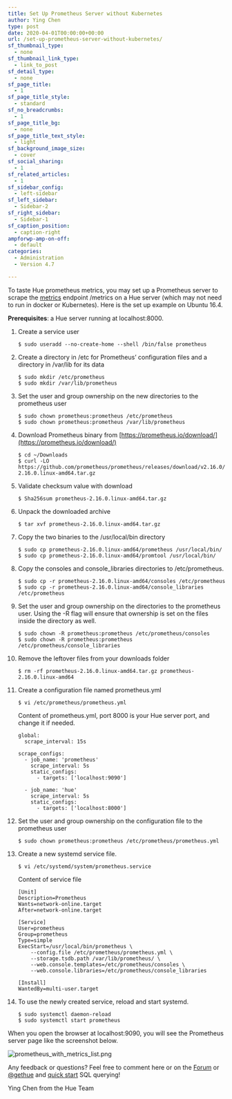 ```yaml
---
title: Set Up Prometheus Server without Kubernetes
author: Ying Chen
type: post
date: 2020-04-01T00:00:00+00:00
url: /set-up-prometheus-server-without-kubernetes/
sf_thumbnail_type:
  - none
sf_thumbnail_link_type:
  - link_to_post
sf_detail_type:
  - none
sf_page_title:
  - 1
sf_page_title_style:
  - standard
sf_no_breadcrumbs:
  - 1
sf_page_title_bg:
  - none
sf_page_title_text_style:
  - light
sf_background_image_size:
  - cover
sf_social_sharing:
  - 1
sf_related_articles:
  - 1
sf_sidebar_config:
  - left-sidebar
sf_left_sidebar:
  - Sidebar-2
sf_right_sidebar:
  - Sidebar-1
sf_caption_position:
  - caption-right
ampforwp-amp-on-off:
  - default
categories:
  - Administration
  - Version 4.7

---
```


To taste Hue prometheus metrics, you may set up a Prometheus server to scrape the [metrics](https://gethue.com/collecting-hue-metrics-with-prometheus-in-kubernetes/) endpoint /metrics on a Hue server (which may not need to run in docker or Kubernetes). Here is the set up example on Ubuntu 16.4.

**Prerequisites**: a Hue server running at localhost:8000.

1. Create a service user
	
	```console
	$ sudo useradd --no-create-home --shell /bin/false prometheus
	```
2. Create a directory in /etc for Prometheus’ configuration files and a directory in /var/lib for its data
	
	```console
	$ sudo mkdir /etc/prometheus
	$ sudo mkdir /var/lib/prometheus
	```
3. Set the user and group ownership on the new directories to the prometheus user
	
	```console
	$ sudo chown prometheus:prometheus /etc/prometheus
	$ sudo chown prometheus:prometheus /var/lib/prometheus
	```
4. Download Prometheus binary from [https://prometheus.io/download/](https://prometheus.io/download/)
	
	```console
	$ cd ~/Downloads
	$ curl -LO https://github.com/prometheus/prometheus/releases/download/v2.16.0/prometheus-2.16.0.linux-amd64.tar.gz
	```
5. Validate checksum value with download
	
	```console
	$ Sha256sum prometheus-2.16.0.linux-amd64.tar.gz 
	```
6. Unpack the downloaded archive 
	
	```console
	$ tar xvf prometheus-2.16.0.linux-amd64.tar.gz
	```
7. Copy the two binaries to the /usr/local/bin directory
	
	```console
	$ sudo cp prometheus-2.16.0.linux-amd64/prometheus /usr/local/bin/
	$ sudo cp prometheus-2.16.0.linux-amd64/promtool /usr/local/bin/
	```
8. Copy the consoles and console_libraries directories to /etc/prometheus.
	
	```console
	$ sudo cp -r prometheus-2.16.0.linux-amd64/consoles /etc/prometheus
	$ sudo cp -r prometheus-2.16.0.linux-amd64/console_libraries /etc/prometheus
	```
9. Set the user and group ownership on the directories to the prometheus user. Using the -R flag will ensure that ownership is set on the files inside the directory as well.
	
	```console
	$ sudo chown -R prometheus:prometheus /etc/prometheus/consoles
	$ sudo chown -R prometheus:prometheus /etc/prometheus/console_libraries
	```
10. Remove the leftover files from your downloads folder
	
	```console
	$ rm -rf prometheus-2.16.0.linux-amd64.tar.gz prometheus-2.16.0.linux-amd64
	```
11. Create a configuration file named prometheus.yml
	
	```console
	$ vi /etc/prometheus/prometheus.yml
	```

	Content of prometheus.yml, port 8000 is your Hue server port, and change it if needed.
	
	```console
	global:
	  scrape_interval: 15s
	 
	scrape_configs:
	  - job_name: 'prometheus'
	    scrape_interval: 5s
	    static_configs:
	      - targets: ['localhost:9090']
	 
	  - job_name: 'hue'
	    scrape_interval: 5s
	    static_configs:
	      - targets: ['localhost:8000']
	```
12. Set the user and group ownership on the configuration file to the prometheus user
	
	```console
	$ sudo chown prometheus:prometheus /etc/prometheus/prometheus.yml
	```
13. Create a new systemd service file.
	
	```console
	$ vi /etc/systemd/system/prometheus.service
	```
	Content of service file
	
	```console
	[Unit]
	Description=Prometheus
	Wants=network-online.target
	After=network-online.target
	
	[Service]
	User=prometheus
	Group=prometheus
	Type=simple
	ExecStart=/usr/local/bin/prometheus \
	    --config.file /etc/prometheus/prometheus.yml \
	    --storage.tsdb.path /var/lib/prometheus/ \
	    --web.console.templates=/etc/prometheus/consoles \
	    --web.console.libraries=/etc/prometheus/console_libraries
	
	[Install]
	WantedBy=multi-user.target
	```
14. To use the newly created service, reload and start systemd.
	
	```console
	$ sudo systemctl daemon-reload
	$ sudo systemctl start prometheus
	```
When you open the browser at localhost:9090, you will see the Prometheus server page like the screenshot below.

![prometheus_with_metrics_list.png](https://cdn.gethue.com/uploads/2020/04/prometheus_with_metrics_list.png)

Any feedback or questions? Feel free to comment here or on the [Forum](https://discourse.gethue.com/) or [@gethue](https://twitter.com/gethue) and [quick start](https://docs.gethue.com/quickstart/) SQL querying!


Ying Chen from the Hue Team

